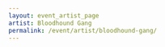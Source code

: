 ```yaml
---
layout: event_artist_page
artist: Bloodhound Gang
permalink: /event/artist/bloodhound-gang/
---
```



